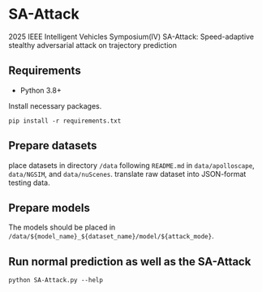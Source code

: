 # SA-Attack
2025 IEEE Intelligent Vehicles Symposium(IV) SA-Attack: Speed-adaptive stealthy adversarial attack on trajectory prediction

## Requirements

* Python 3.8+

Install necessary packages.
```
pip install -r requirements.txt
```
## Prepare datasets
place datasets in directory `/data` following `README.md` in `data/apolloscape`, `data/NGSIM`, and `data/nuScenes`.
translate raw dataset into JSON-format testing data.

## Prepare models
The models should be placed in `/data/${model_name}_${dataset_name}/model/${attack_mode}`.

## Run normal prediction as well as the SA-Attack
```
python SA-Attack.py --help
```